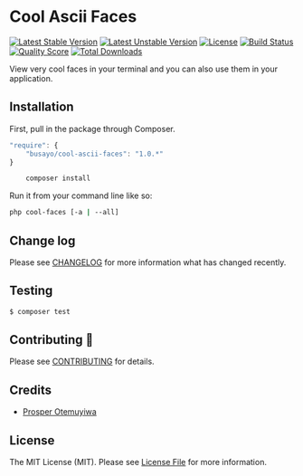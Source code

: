 # Cool Ascii Faces

[![Latest Stable Version](https://poser.pugx.org/busayo/cool-ascii-faces/v/stable.svg)](https://packagist.org/packages/busayo/cool-ascii-faces)
[![Latest Unstable Version](https://poser.pugx.org/busayo/cool-ascii-faces/v/unstable.svg)](https://packagist.org/packages/busayo/cool-ascii-faces)
[![License](https://poser.pugx.org/busayo/cool-ascii-faces/license.svg)](LICENSE.md)
[![Build Status](https://img.shields.io/travis/busayo/cool-ascii-faces.svg)](https://travis-ci.org/busayo/cool-ascii-faces)
[![Quality Score](https://img.shields.io/scrutinizer/g/busayo/cool-ascii-faces.svg?style=flat-square)](https://scrutinizer-ci.com/g/busayo/cool-ascii-faces)
[![Total Downloads](https://img.shields.io/packagist/dt/busayo/cool-ascii-faces.svg?style=flat-square)](https://packagist.org/packages/busayo/cool-ascii-faces)

View very cool faces in your terminal and you can also use them in your application.


## Installation

First, pull in the package through Composer.

```js
"require": {
    "busayo/cool-ascii-faces": "1.0.*"
}
```

```bash
    composer install
```

Run it from your command line like so:

```bash
php cool-faces [-a | --all]
```

## Change log

Please see [CHANGELOG](CHANGELOG.md) for more information what has changed recently.

## Testing

``` bash
$ composer test
```

## Contributing :pray:

Please see [CONTRIBUTING](CONTRIBUTING.md) for details.

## Credits

- [Prosper Otemuyiwa](https://twitter.com/unicodeveloper)

## License

The MIT License (MIT). Please see [License File](LICENSE.md) for more information.

